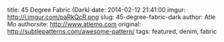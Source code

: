 title:  45 Degree Fabric (Dark)
date:   2014-02-12 21:41:00
imgur: http://i.imgur.com/paRkQcR.png
slug: 45-degree-fabric-dark
author: Atle Mo
authorsite: http://www.atlemo.com
original: http://subtlepatterns.com/awesome-pattern/
tags: featured, denim, fabric
